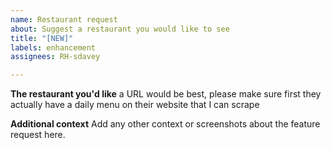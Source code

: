 ```yaml
---
name: Restaurant request
about: Suggest a restaurant you would like to see
title: "[NEW]"
labels: enhancement
assignees: RH-sdavey

---
```


**The restaurant you'd like**
a URL would be best, please make sure first they actually have a daily menu on their website that I can scrape


**Additional context**
Add any other context or screenshots about the feature request here.
